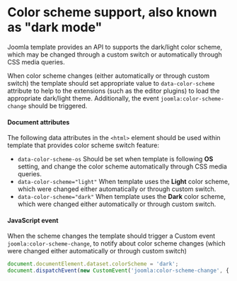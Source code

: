 Color scheme support, also known as "dark mode"
===============================================

Joomla template provides an API to supports the dark/light color scheme, which may be changed through a custom switch or automatically through CSS media queries.

When color scheme changes (either automatically or through custom switch) the template should set appropriate value to `data-color-scheme` attribute 
to help to the extensions (such as the editor plugins) to load the appropriate dark/light theme. 
Additionally, the event `joomla:color-scheme-change` should be triggered.

#### Document attributes

The following data attributes in the `<html>` element should be used within template that provides color scheme switch feature:

- `data-color-scheme-os` Should be set when template is following **OS** setting, and change the color scheme automatically through CSS media queries.
- `data-color-scheme="light"` When template uses the **Light** color scheme, which were changed either automatically or through custom switch. 
- `data-color-scheme="dark"` When template uses the **Dark** color scheme, which were changed either automatically or through custom switch.

#### JavaScript event

When the scheme changes the template should trigger a Custom event `joomla:color-scheme-change`, 
to notify about color scheme changes (which were changed either automatically or through custom switch)

```javascript
document.documentElement.dataset.colorScheme = 'dark';
document.dispatchEvent(new CustomEvent('joomla:color-scheme-change', { bubbles: true }));
```


